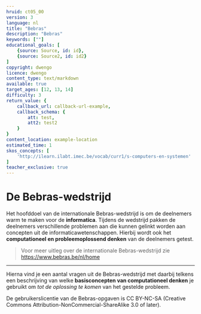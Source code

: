```yaml
---
hruid: ct05_00
version: 3
language: nl
title: "Bebras"
description: "Bebras"
keywords: [""]
educational_goals: [
    {source: Source, id: id}, 
    {source: Source2, id: id2}
]
copyright: dwengo
licence: dwengo
content_type: text/markdown
available: true
target_ages: [12, 13, 14]
difficulty: 3
return_value: {
    callback_url: callback-url-example,
    callback_schema: {
        att: test,
        att2: test2
    }
}
content_location: example-location
estimated_time: 1
skos_concepts: [
    'http://ilearn.ilabt.imec.be/vocab/curr1/s-computers-en-systemen'
]
teacher_exclusive: true
---
```

# De Bebras-wedstrijd

Het hoofddoel van de internationale Bebras-wedstrijd is om de deelnemers warm te maken voor de **informatica**. Tijdens de wedstrijd pakken de deelnemers verschillende problemen aan die kunnen gelinkt worden aan concepten uit de informaticawetenschappen. Hierbij wordt ook het **computationeel en probleemoplossend denken** van de deelnemers getest.

> Voor meer uitleg over de internationale Bebras-wedstrijd zie https://www.bebras.be/nl/home

-------------------------------
Hierna vind je een aantal vragen uit de Bebras-wedstrijd met daarbij telkens een beschrijving van welke **basisconcepten van computationeel denken** je gebruikt om *tot de oplossing te komen* van het gestelde probleem.<br>

De gebruikerslicentie van de Bebras-opgaven is CC BY-NC-SA (Creative Commons Attribution-NonCommercial-ShareAlike 3.0 of later).
